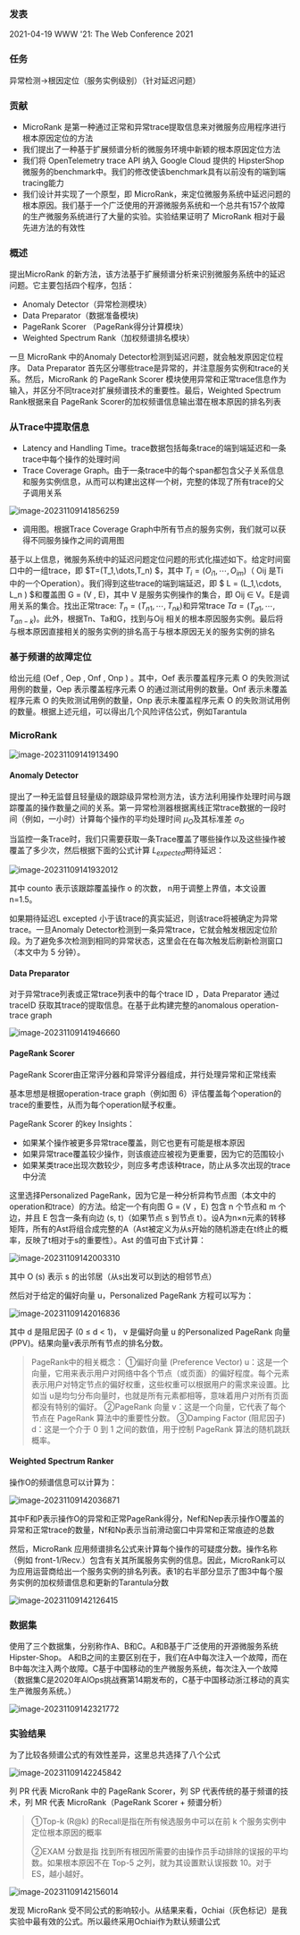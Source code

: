 ### 发表

2021-04-19 WWW '21: The Web Conference 2021

### 任务

异常检测->根因定位（服务实例级别）（针对延迟问题）

### 贡献

- MicroRank 是第一种通过正常和异常trace提取信息来对微服务应用程序进行根本原因定位的方法
- 我们提出了一种基于扩展频谱分析的微服务环境中新颖的根本原因定位方法
- 我们将 OpenTelemetry trace API 纳入 Google Cloud 提供的 HipsterShop 微服务的benchmark中。我们的修改使该benchmark具有以前没有的端到端tracing能力
- 我们设计并实现了一个原型，即 MicroRank，来定位微服务系统中延迟问题的根本原因。我们基于一个广泛使用的开源微服务系统和一个总共有157个故障的生产微服务系统进行了大量的实验。实验结果证明了 MicroRank 相对于最先进方法的有效性

### 概述

提出MicroRank 的新方法，该方法基于扩展频谱分析来识别微服务系统中的延迟问题。它主要包括四个程序，包括：

- Anomaly Detector（异常检测模块）
- Data Preparator（数据准备模块)
- PageRank Scorer （PageRank得分计算模块）
- Weighted Spectrum Rank（加权频谱排名模块）

一旦 MicroRank 中的Anomaly Detector检测到延迟问题，就会触发原因定位程序。 Data Preparator 首先区分哪些trace是异常的，并注意服务实例和trace的关系。然后，MicroRank 的 PageRank Scorer 模块使用异常和正常trace信息作为输入，并区分不同trace对扩展频谱技术的重要性。最后，Weighted Spectrum Rank根据来自 PageRank Scorer的加权频谱信息输出潜在根本原因的排名列表

### 从Trace中提取信息

- Latency and Handling Time。trace数据包括每条trace的端到端延迟和一条trace中每个操作的处理时间
- Trace Coverage Graph。由于一条trace中的每个span都包含父子关系信息和服务实例信息，从而可以构建出这样一个树，完整的体现了所有trace的父子调用关系

![image-20231109141856259](https://gitee.com/mianmann/drawing-bed-warehouse/raw/master/img/image-20231109141856259.png)

- 调用图。根据Trace Coverage Graph中所有节点的服务实例，我们就可以获得不同服务操作之间的调用图

基于以上信息，微服务系统中的延迟问题定位问题的形式化描述如下。给定时间窗口中的一组trace，即 $T=(T_1,\dots,T_n) $，其中 $T_i = (O_{i1},\cdots, O_{im})$（ Oij 是Ti 中的一个Operation）。我们得到这些trace的端到端延迟，即 $ L = (L_1,\cdots, L_n ) $和覆盖图 G = (V , E)，其中 V 是服务实例操作的集合，即 Oij ∈ V。E是调用关系的集合。找出正常trace: $T_n=(T_{n1} ,\cdots,T_{nk} )$和异常trace $Ta=(T_{a1},\cdots,T_{an-k})$。此外，根据Tn、Ta和G，找到与Oij 相关的根本原因服务实例。最后将与根本原因直接相关的服务实例的排名高于与根本原因无关的服务实例的排名

### 基于频谱的故障定位

给出元组 (Oef , Oep , Onf , Onp ) 。其中，Oef 表示覆盖程序元素 O 的失败测试用例的数量，Oep 表示覆盖程序元素 O 的通过测试用例的数量。Onf 表示未覆盖程序元素 O 的失败测试用例的数量，Onp 表示未覆盖程序元素 O 的失败测试用例的数量。根据上述元组，可以得出几个风险评估公式，例如Tarantula

### MicroRank

![image-20231109141913490](https://gitee.com/mianmann/drawing-bed-warehouse/raw/master/img/image-20231109141913490.png)

#### Anomaly Detector

提出了一种无监督且轻量级的跟踪级异常检测方法，该方法利用操作处理时间与跟踪覆盖的操作数量之间的关系。第一异常检测器根据离线正常trace数据的一段时间（例如，一小时）计算每个操作的平均处理时间 $\mu_O$及其标准差 $\sigma_O$

当监控一条Trace时，我们只需要获取一条Trace覆盖了哪些操作以及这些操作被覆盖了多少次，然后根据下面的公式计算 $L_{expected}$期待延迟：

![image-20231109141932012](https://gitee.com/mianmann/drawing-bed-warehouse/raw/master/img/image-20231109141932012.png)

其中 counto 表示该跟踪覆盖操作 o 的次数， n用于调整上界值，本文设置n=1.5。

如果期待延迟L excepted 小于该trace的真实延迟，则该trace将被确定为异常trace。一旦Anomaly Detector检测到一条异常trace，它就会触发根因定位阶段。为了避免多次检测到相同的异常状态，这里会在在每次触发后刷新检测窗口（本文中为 5 分钟）。

#### Data Preparator

对于异常trace列表或正常trace列表中的每个trace ID ，Data Preparator 通过traceID 获取其trace的提取信息。在基于此构建完整的anomalous operation-trace graph

![image-20231109141946660](https://gitee.com/mianmann/drawing-bed-warehouse/raw/master/img/image-20231109141946660.png)

#### PageRank Scorer

PageRank Scorer由正常评分器和异常评分器组成，并行处理异常和正常线索

基本思想是根据operation-trace graph（例如图 6）评估覆盖每个operation的trace的重要性，从而为每个operation赋予权重。

PageRank Scorer 的key Insights：

- 如果某个操作被更多异常trace覆盖，则它也更有可能是根本原因
- 如果异常trace覆盖较少操作，则该痕迹应被视为更重要，因为它的范围较小
- 如果某类trace出现次数较少，则应多考虑该种trace，防止从多次出现的trace中分流

这里选择Personalized PageRank，因为它是一种分析异构节点图（本文中的operation和trace）的方法。给定一个有向图 G = ⟨V ，E⟩ 包含 n 个节点和 m 个边，并且 E 包含一条有向边 ⟨s, t⟩（如果节点 s 到节点 t）。设A为n×n元素的转移矩阵，所有的Ast将组合成完整的A（Ast被定义为从s开始的随机游走在t终止的概率，反映了t相对于s的重要性）。Ast 的值可由下式计算：

![image-20231109142003310](https://gitee.com/mianmann/drawing-bed-warehouse/raw/master/img/image-20231109142003310.png)

其中 O (s) 表示 s 的出邻居（从s出发可以到达的相邻节点）

然后对于给定的偏好向量 u，Personalized PageRank 方程可以写为：

![image-20231109142016836](https://gitee.com/mianmann/drawing-bed-warehouse/raw/master/img/image-20231109142016836.png)

其中 d 是阻尼因子 (0 ≤ d < 1)， v 是偏好向量 u 的Personalized PageRank 向量 (PPV)。结果向量v表示所有节点的排名分数。

> PageRank中的相关概念：
> ①偏好向量 (Preference Vector) u：这是一个向量，它用来表示用户对网络中各个节点（或页面）的偏好程度。每个元素表示用户对特定节点的偏好权重，这些权重可以根据用户的需求来设置。比如当 u是均匀分布向量时，也就是所有元素都相等，意味着用户对所有页面都没有特别的偏好。
> ②PageRank 向量 v：这是一个向量，它代表了每个节点在 PageRank 算法中的重要性分数。
> ③Damping Factor (阻尼因子) d：这是一个介于 0 到 1 之间的数值，用于控制 PageRank 算法的随机跳跃概率。

#### Weighted Spectrum Ranker

操作O的频谱信息可以计算为：

![image-20231109142036871](https://gitee.com/mianmann/drawing-bed-warehouse/raw/master/img/image-20231109142036871.png)

其中F和P表示操作O的异常和正常PageRank得分，Nef和Nep表示操作O覆盖的异常和正常trace的数量，Nf和Np表示当前滑动窗口中异常和正常痕迹的总数

然后，MicroRank 应用频谱排名公式来计算每个操作的可疑度分数。操作名称（例如 front-1/Recv.）包含有关其所属服务实例的信息。因此，MicroRank可以为应用运营商给出一个服务实例的排名列表。表1的右半部分显示了图3中每个服务实例的加权频谱信息和更新的Tarantula分数

![image-20231109142126415](https://gitee.com/mianmann/drawing-bed-warehouse/raw/master/img/image-20231109142126415.png)

### 数据集

使用了三个数据集，分别称作A、B和C。A和B基于广泛使用的开源微服务系统Hipster-Shop。 A和B之间的主要区别在于，我们在A中每次注入一个故障，而在B中每次注入两个故障。C基于中国移动的生产微服务系统，每次注入一个故障（数据集C是2020年AIOps挑战赛第14期发布的，C基于中国移动浙江移动的真实生产微服务系统。）

![image-20231109142321772](https://gitee.com/mianmann/drawing-bed-warehouse/raw/master/img/image-20231109142321772.png)

### 实验结果

为了比较各频谱公式的有效性差异，这里总共选择了八个公式

![image-20231109142245842](https://gitee.com/mianmann/drawing-bed-warehouse/raw/master/img/image-20231109142245842.png)

列 PR 代表 MicroRank 中的 PageRank Scorer，列 SP 代表传统的基于频谱的技术，列 MR 代表 MicroRank（PageRank Scorer + 频谱分析）

> ①Top-k (R@k) 的Recall是指在所有候选服务中可以在前 k 个服务实例中定位根本原因的概率
>
> ②EXAM 分数是指 找到所有根因所需要的由操作员手动排除的误报的平均数。如果根本原因不在 Top-5 之列，就为其设置默认误报数 10。对于 ES，越小越好。

![image-20231109142156014](https://gitee.com/mianmann/drawing-bed-warehouse/raw/master/img/image-20231109142156014.png)

发现 MicroRank 受不同公式的影响较小。从结果来看，Ochiai（灰色标记）是我实验中最有效的公式。所以最终采用Ochiai作为默认频谱公式